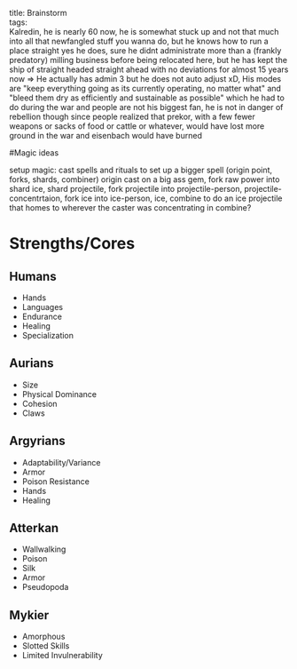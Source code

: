 title: Brainstorm  
tags:   
Kalredin, he is nearly 60 now, he is somewhat stuck up and not that much into all that newfangled stuff you wanna do, but he knows how to run a place straight yes he does, sure he didnt administrate more than a (frankly predatory) milling business before being relocated here, but he has kept the ship of straight headed straight ahead with no deviations for almost 15 years now
=> He actually has admin 3 but he does not auto adjust xD, His modes are "keep everything going as its currently operating, no matter what" and "bleed them dry as efficiently and sustainable as possible" which he had to do during the war and people are not his biggest fan, he is not in danger of rebellion though since people realized that prekor, with a few fewer weapons or sacks of food or cattle or whatever, would have lost more ground in the war and eisenbach would have burned

#Magic ideas

setup magic: cast spells and rituals to  set up a bigger spell (origin point, forks, shards, combiner)
origin cast on a big ass gem, fork raw power into shard ice, shard projectile, fork projectile into projectile-person, projectile-concentrtaion, fork ice into ice-person, ice, combine to do an ice projectile that homes to wherever the caster was concentrating in combine?

# Strengths/Cores

## Humans

* Hands
* Languages
* Endurance 
* Healing
* Specialization

## Aurians

* Size
* Physical Dominance
* Cohesion
* Claws

## Argyrians
* Adaptability/Variance
* Armor
* Poison Resistance
* Hands
* Healing

## Atterkan
* Wallwalking
* Poison
* Silk
* Armor
* Pseudopoda

## Mykier
* Amorphous
* Slotted Skills
* Limited Invulnerability

